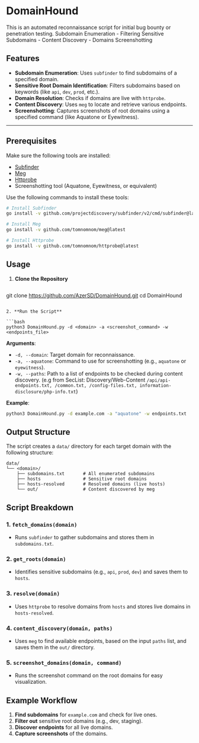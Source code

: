 # DomainHound


This is an automated reconnaissance script for initial bug bounty or penetration testing. Subdomain Enumeration - Filtering Sensitive Subdomains - Content Discovery - Domains Screenshotting

## Features
- **Subdomain Enumeration**: Uses `subfinder` to find subdomains of a specified domain.
- **Sensitive Root Domain Identification**: Filters subdomains based on keywords (like `api`, `dev`, `prod`, etc.).
- **Domain Resolution**: Checks if domains are live with `httprobe`.
- **Content Discovery**: Uses `meg` to locate and retrieve various endpoints.
- **Screenshotting**: Captures screenshots of root domains using a specified command (like Aquatone or Eyewitness).

---

## Prerequisites

Make sure the following tools are installed:
- [Subfinder](https://github.com/projectdiscovery/subfinder)
- [Meg](https://github.com/tomnomnom/meg)
- [Httprobe](https://github.com/tomnomnom/httprobe)
- Screenshotting tool (Aquatone, Eyewitness, or equivalent)

Use the following commands to install these tools:

```bash
# Install Subfinder
go install -v github.com/projectdiscovery/subfinder/v2/cmd/subfinder@latest

# Install Meg
go install -v github.com/tomnomnom/meg@latest

# Install Httprobe
go install -v github.com/tomnomnom/httprobe@latest
```

## Usage

1. **Clone the Repository**

   ```bash
  git clone https://github.com/AzerSD/DomainHound.git
   cd DomainHound
   ```

2. **Run the Script**

   ```bash
   python3 DomainHound.py -d <domain> -a <screenshot_command> -w <endpoints_file>
   ```

   **Arguments**:
   - `-d, --domain`: Target domain for reconnaissance.
   - `-a, --aquatone`: Command to use for screenshotting (e.g., `aquatone` or `eyewitness`).
   - `-w, --paths`: Path to a list of endpoints to be checked during content discovery. (e.g from SecList: Discovery/Web-Content `/api/api-endpoints.txt, /common.txt, /config-files.txt, information-disclosure/php-info.txt`)

   **Example**:
   ```bash
   python3 DomainHound.py -d example.com -a "aquatone" -w endpoints.txt
   ```

## Output Structure

The script creates a `data/` directory for each target domain with the following structure:

```
data/
└── <domain>/
    ├── subdomains.txt       # All enumerated subdomains
    ├── hosts                # Sensitive root domains
    ├── hosts-resolved       # Resolved domains (live hosts)
    └── out/                 # Content discovered by meg
```

## Script Breakdown

### 1. `fetch_domains(domain)`
   - Runs `subfinder` to gather subdomains and stores them in `subdomains.txt`.

### 2. `get_roots(domain)`
   - Identifies sensitive subdomains (e.g., `api`, `prod`, `dev`) and saves them to `hosts`.

### 3. `resolve(domain)`
   - Uses `httprobe` to resolve domains from `hosts` and stores live domains in `hosts-resolved`.

### 4. `content_discovery(domain, paths)`
   - Uses `meg` to find available endpoints, based on the input `paths` list, and saves them in the `out/` directory.

### 5. `screenshot_domains(domain, command)`
   - Runs the screenshot command on the root domains for easy visualization.

## Example Workflow

1. **Find subdomains** for `example.com` and check for live ones.
2. **Filter out** sensitive root domains (e.g., dev, staging).
3. **Discover endpoints** for all live domains.
4. **Capture screenshots** of the domains.
